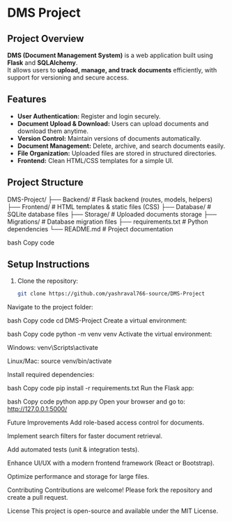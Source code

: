 # DMS Project

## Project Overview
**DMS (Document Management System)** is a web application built using **Flask** and **SQLAlchemy**.  
It allows users to **upload, manage, and track documents** efficiently, with support for versioning and secure access.

## Features
- **User Authentication:** Register and login securely.
- **Document Upload & Download:** Users can upload documents and download them anytime.
- **Version Control:** Maintain versions of documents automatically.
- **Document Management:** Delete, archive, and search documents easily.
- **File Organization:** Uploaded files are stored in structured directories.
- **Frontend:** Clean HTML/CSS templates for a simple UI.

## Project Structure
DMS-Project/
├── Backend/ # Flask backend (routes, models, helpers)
├── Frontend/ # HTML templates & static files (CSS)
├── Database/ # SQLite database files
├── Storage/ # Uploaded documents storage
├── Migrations/ # Database migration files
├── requirements.txt # Python dependencies
└── README.md # Project documentation

bash
Copy code

## Setup Instructions
1. Clone the repository:
   ```bash
   git clone https://github.com/yashraval766-source/DMS-Project
Navigate to the project folder:

bash
Copy code
cd DMS-Project
Create a virtual environment:

bash
Copy code
python -m venv venv
Activate the virtual environment:

Windows: venv\Scripts\activate

Linux/Mac: source venv/bin/activate

Install required dependencies:

bash
Copy code
pip install -r requirements.txt
Run the Flask app:

bash
Copy code
python app.py
Open your browser and go to: http://127.0.0.1:5000/

Future Improvements
Add role-based access control for documents.

Implement search filters for faster document retrieval.

Add automated tests (unit & integration tests).

Enhance UI/UX with a modern frontend framework (React or Bootstrap).

Optimize performance and storage for large files.

Contributing
Contributions are welcome! Please fork the repository and create a pull request.

License
This project is open-source and available under the MIT License.